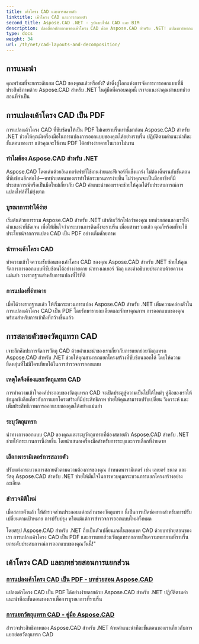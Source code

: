 ```yaml
---
title: เค้าโครง CAD และการสลายตัว
linktitle: เค้าโครง CAD และการสลายตัว
second_title: Aspose.CAD .NET - รูปแบบไฟล์ CAD และ BIM
description: ปลดล็อกศักยภาพของเค้าโครง CAD ด้วย Aspose.CAD สำหรับ .NET! แปลงการออกแบบเป็น PDF ได้อย่างง่ายดายโดยใช้คำแนะนำของเรา การสลายตัวหลักของวัตถุแทรกได้อย่างง่ายดาย
type: docs
weight: 34
url: /th/net/cad-layouts-and-decomposition/
---
```




## การแนะนำ

คุณพร้อมที่จะยกระดับเกม CAD ของคุณแล้วหรือยัง? ดำดิ่งสู่โลกแห่งการจัดการการออกแบบที่มีประสิทธิภาพด้วย Aspose.CAD สำหรับ .NET ในคู่มือที่ครอบคลุมนี้ เราจะแนะนำคุณผ่านบทช่วยสอนที่จำเป็น
## การแปลงเค้าโครง CAD เป็น PDF

การแปลงเค้าโครง CAD ที่ซับซ้อนให้เป็น PDF ไม่เคยราบรื่นเท่านี้มาก่อน Aspose.CAD สำหรับ .NET ช่วยให้คุณมีเครื่องมือในการแปลงการออกแบบของคุณได้อย่างราบรื่น ปฏิบัติตามคำแนะนำทีละขั้นตอนของเรา แล้วคุณจะใช้งาน PDF ได้อย่างง่ายดายในเวลาไม่นาน

### ทำไมต้อง Aspose.CAD สำหรับ .NET

Aspose.CAD โดดเด่นด้วยอินเทอร์เฟซที่ใช้งานง่ายและฟีเจอร์ที่แข็งแกร่ง ไม่ต้องดิ้นรนกับขั้นตอนที่ซับซ้อนอีกต่อไป—บทช่วยสอนของเราทำให้กระบวนการง่ายขึ้น ไม่ว่าคุณจะเป็นมืออาชีพที่มีประสบการณ์หรือเป็นมือใหม่เกี่ยวกับ CAD คำแนะนำของเราจะช่วยให้คุณได้รับประสบการณ์การแปลงไฟล์ที่ไม่ยุ่งยาก

### บูรณาการทำได้ง่าย

เริ่มต้นด้วยการรวม Aspose.CAD สำหรับ .NET เข้ากับเวิร์กโฟลว์ของคุณ บทช่วยสอนของเราให้คำแนะนำที่ชัดเจน เพื่อให้มั่นใจว่ากระบวนการติดตั้งจะราบรื่น เมื่อผสานรวมแล้ว คุณก็พร้อมที่จะใช้ประโยชน์จากการแปลง CAD เป็น PDF อย่างเต็มศักยภาพ

### นำทางเค้าโครง CAD

ทำความเข้าใจความซับซ้อนของเค้าโครง CAD ของคุณ Aspose.CAD สำหรับ .NET ช่วยให้คุณจัดการการออกแบบที่ซับซ้อนได้อย่างง่ายดาย นำทางเลเยอร์ วัตถุ และคำอธิบายประกอบด้วยความแม่นยำ วางรากฐานสำหรับการแปลงที่ไร้ที่ติ

### การแปลงที่ง่ายดาย

เมื่อได้วางรากฐานแล้ว ให้เริ่มกระบวนการแปลง Aspose.CAD สำหรับ .NET เพิ่มความคล่องตัวในการแปลงเค้าโครง CAD เป็น PDF โดยรักษารายละเอียดและรักษาคุณภาพ การออกแบบของคุณพร้อมสำหรับการเข้าถึงที่กว้างขึ้นแล้ว

## การสลายตัวของวัตถุแทรก CAD

เจาะลึกศิลปะการจัดการวัตถุ CAD ด้วยคำแนะนำของเราเกี่ยวกับการแยกย่อยวัตถุแทรก Aspose.CAD สำหรับ .NET ช่วยให้คุณสามารถแยกโครงสร้างที่ซับซ้อนออกได้ โดยให้ความยืดหยุ่นที่ไม่มีใครเทียบได้ในการสำรวจการออกแบบ

### เหตุใดจึงต้องแยกวัตถุแทรก CAD

การทำความเข้าใจองค์ประกอบของวัตถุแทรก CAD จะเปิดประตูสู่ความเป็นไปได้ใหม่ๆ คู่มือของเราให้ข้อมูลเชิงลึกเกี่ยวกับการแยกโครงสร้างที่มีประสิทธิภาพ ช่วยให้คุณสามารถปรับเปลี่ยน วิเคราะห์ และเพิ่มประสิทธิภาพการออกแบบของคุณได้อย่างแม่นยำ

### ระบุวัตถุแทรก

นำทางการออกแบบ CAD ของคุณและระบุวัตถุแทรกที่ต้องสลายตัว Aspose.CAD สำหรับ .NET ช่วยให้กระบวนการนี้ง่ายขึ้น โดยนำเสนอเครื่องมือสำหรับการระบุและการเลือกที่ง่ายดาย

### เลือกพารามิเตอร์การสลายตัว

ปรับแต่งกระบวนการสลายตัวตามความต้องการของคุณ กำหนดพารามิเตอร์ เช่น เลเยอร์ ขนาด และวัสดุ Aspose.CAD สำหรับ .NET ช่วยให้มั่นใจในการควบคุมกระบวนการแยกโครงสร้างอย่างละเอียด

### สำรวจมิติใหม่

เมื่อสลายตัวแล้ว ให้สำรวจส่วนประกอบแต่ละส่วนของวัตถุแทรก นี่เป็นการเปิดช่องทางสำหรับการปรับเปลี่ยนตามเป้าหมาย การปรับปรุง หรือแม้แต่การสำรวจการออกแบบใหม่ทั้งหมด

โดยสรุป Aspose.CAD สำหรับ .NET ถือเป็นตัวเปลี่ยนเกมในขอบเขต CAD ด้วยบทช่วยสอนของเรา การแปลงเค้าโครง CAD เป็น PDF และการแยกส่วนวัตถุแทรกกลายเป็นความพยายามที่ราบรื่น ยกระดับประสบการณ์การออกแบบของคุณวันนี้!"
## เค้าโครง CAD และบทช่วยสอนการแยกส่วน
### [การแปลงเค้าโครง CAD เป็น PDF - บทช่วยสอน Aspose.CAD](./converting-cad-layouts-to-pdf/)
แปลงเค้าโครง CAD เป็น PDF ได้อย่างง่ายดายด้วย Aspose.CAD สำหรับ .NET ปฏิบัติตามคำแนะนำทีละขั้นตอนของเราเพื่อการบูรณาการที่ราบรื่น
### [การแยกวัตถุแทรก CAD - คู่มือ Aspose.CAD](./decomposing-cad-insert-objects/)
สำรวจประสิทธิภาพของ Aspose.CAD สำหรับ .NET ด้วยคำแนะนำทีละขั้นตอนของเราเกี่ยวกับการแยกย่อยวัตถุแทรก CAD